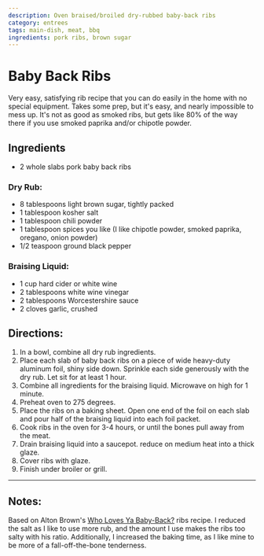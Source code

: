 ```yaml
---
description: Oven braised/broiled dry-rubbed baby-back ribs
category: entrees
tags: main-dish, meat, bbq
ingredients: pork ribs, brown sugar
---
```


# Baby Back Ribs

Very easy, satisfying rib recipe that you can do easily in the home with no special equipment. Takes some prep, but it's easy, and nearly impossible to mess up. It's not as good as smoked ribs, but gets like 80% of the way there if you use smoked paprika and/or chipotle powder.

## Ingredients

- 2 whole slabs pork baby back ribs

### Dry Rub:

- 8 tablespoons light brown sugar, tightly packed
- 1 tablespoon kosher salt
- 1 tablespoon chili powder
- 1 tablespoon spices you like (I like chipotle powder, smoked paprika, oregano, onion powder)
- 1/2 teaspoon ground black pepper

### Braising Liquid:

- 1 cup hard cider or white wine
- 2 tablespoons white wine vinegar
- 2 tablespoons Worcestershire sauce
- 2 cloves garlic, crushed

## Directions:

1. In a bowl, combine all dry rub ingredients. 
2. Place each slab of baby back ribs on a piece of wide heavy-duty aluminum foil, shiny side down. Sprinkle each side generously with the dry rub. Let sit for at least 1 hour. 
3. Combine all ingredients for the braising liquid. Microwave on high for 1 minute.
4. Preheat oven to 275 degrees.
5. Place the ribs on a baking sheet. Open one end of the foil on each slab and pour half of the braising liquid into each foil packet. 
6. Cook ribs in the oven for 3-4 hours, or until the bones pull away from the meat.
7. Drain braising liquid into a saucepot. reduce on medium heat into a thick glaze. 
8. Cover ribs with glaze. 
9. Finish under broiler or grill.

---

## Notes:

Based on Alton Brown's [Who Loves Ya Baby-Back?](https://www.foodnetwork.com/recipes/alton-brown/who-loves-ya-baby-back-recipe-1937448) ribs recipe. I reduced the salt as I like to use more rub, and the amount I use makes the ribs too salty with his ratio. Additionally, I increased the baking time, as I like mine to be more of a fall-off-the-bone tenderness.